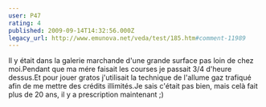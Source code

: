 ```yaml
---
user: P47
rating: 4
published: 2009-09-14T14:32:56.000Z
legacy_url: http://www.emunova.net/veda/test/185.htm#comment-11989
---
```

Il y était dans la galerie marchande d'une grande surface pas loin de chez moi.Pendant que ma mére faisait les courses je passait 3/4 d'heure dessus.Et pour jouer gratos j'utilisait la technique de l'allume gaz trafiqué afin de me mettre des crédits illimités.Je sais c'était pas bien, mais celà fait plus de 20 ans, il y a prescription maintenant ;)